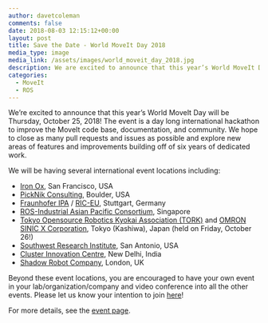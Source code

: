 ```yaml
---
author: davetcoleman
comments: false
date: 2018-08-03 12:15:12+00:00
layout: post
title: Save the Date - World MoveIt Day 2018
media_type: image
media_link: /assets/images/world_moveit_day_2018.jpg
description: We are excited to announce that this year’s World MoveIt Day will be Thursday, October 25, 2018! The event is a day long international hackathon to improve the MoveIt code base, documentation, and community.
categories:
  - MoveIt
  - ROS
---
```


We’re excited to announce that this year’s World MoveIt Day will be Thursday, October 25, 2018! The event is a day long international hackathon to improve the MoveIt code base, documentation, and community. We hope to close as many pull requests and issues as possible and explore new areas of features and improvements building off of six years of dedicated work.

We will be having several international event locations including:

- [Iron Ox](http://ironox.com/), San Francisco, USA
- [PickNik Consulting](https://picknik.ai/), Boulder, USA
- [Fraunhofer IPA](https://www.ipa.fraunhofer.de/en.html) / [RIC-EU](https://rosindustrial.org/ric-eu/), Stuttgart, Germany
- [ROS-Industrial Asian Pacific Consortium](http://rosindustrial.org/ric-apac/), Singapore
- [Tokyo Opensource Robotics Kyokai Association (TORK)](http://opensource-robotics.tokyo.jp/) and [OMRON SINIC X Corporation](http://tinyurl.com/omronsinicx), Tokyo (Kashiwa), Japan (held on Friday, October 26!)
- [Southwest Research Institute](https://www.swri.org/), San Antonio, USA
- [Cluster Innovation Centre](https://www.meetup.com/rosindia/events/254064159/), New Delhi, India
- [Shadow Robot Company](https://www.shadowrobot.com/world-moveit-day-2018-register-now/), London, UK

Beyond these event locations, you are encouraged to have your own event in your lab/organization/company and video conference into all the other events.
Please let us know your intention to join [here](https://docs.google.com/forms/d/e/1FAIpQLSdk_xMOVdqusdvT6vr5s6AnXV-GdtchCjrX-BXpyw642ahcBg/viewform)!

For more details, see the [event page](http://moveit.ros.org/events/world-moveit-day-2018/).
